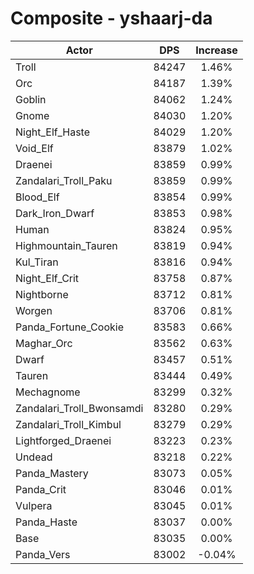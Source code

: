 # Composite - yshaarj-da
| Actor | DPS | Increase |
|---|:---:|:---:|
|Troll|84247|1.46%|
|Orc|84187|1.39%|
|Goblin|84062|1.24%|
|Gnome|84030|1.20%|
|Night_Elf_Haste|84029|1.20%|
|Void_Elf|83879|1.02%|
|Draenei|83859|0.99%|
|Zandalari_Troll_Paku|83859|0.99%|
|Blood_Elf|83854|0.99%|
|Dark_Iron_Dwarf|83853|0.98%|
|Human|83824|0.95%|
|Highmountain_Tauren|83819|0.94%|
|Kul_Tiran|83816|0.94%|
|Night_Elf_Crit|83758|0.87%|
|Nightborne|83712|0.81%|
|Worgen|83706|0.81%|
|Panda_Fortune_Cookie|83583|0.66%|
|Maghar_Orc|83562|0.63%|
|Dwarf|83457|0.51%|
|Tauren|83444|0.49%|
|Mechagnome|83299|0.32%|
|Zandalari_Troll_Bwonsamdi|83280|0.29%|
|Zandalari_Troll_Kimbul|83279|0.29%|
|Lightforged_Draenei|83223|0.23%|
|Undead|83218|0.22%|
|Panda_Mastery|83073|0.05%|
|Panda_Crit|83046|0.01%|
|Vulpera|83045|0.01%|
|Panda_Haste|83037|0.00%|
|Base|83035|0.00%|
|Panda_Vers|83002|-0.04%|
